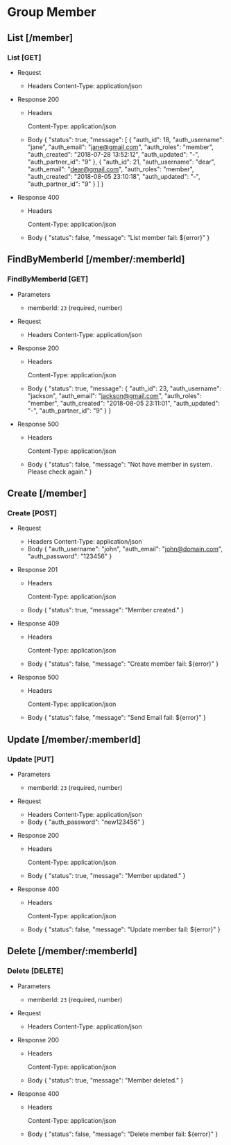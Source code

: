 # Group Member

## List [/member]

### List [GET]

+ Request
    + Headers
        Content-Type: application/json


+ Response 200
    + Headers

        Content-Type: application/json


    + Body
        {
            "status": true,
            "message": [
                {
                    "auth_id": 18,
                    "auth_username": "jane",
                    "auth_email": "jane@gmail.com",
                    "auth_roles": "member",
                    "auth_created": "2018-07-28 13:52:12",
                    "auth_updated": "-",
                    "auth_partner_id": "9"
                },
                {
                    "auth_id": 21,
                    "auth_username": "dear",
                    "auth_email": "dear@gmail.com",
                    "auth_roles": "member",
                    "auth_created": "2018-08-05 23:10:18",
                    "auth_updated": "-",
                    "auth_partner_id": "9"
                }
            ]
        }

+ Response 400

    + Headers

        Content-Type: application/json

    + Body
        {
            "status": false,
            "message": "List member fail: ${error}"
        }

## FindByMemberId [/member/:memberId]

### FindByMemberId [GET]

+ Parameters

    + memberId: `23` (required, number)

+ Request
    + Headers
        Content-Type: application/json


+ Response 200
    + Headers

        Content-Type: application/json


    + Body
         {
            "status": true,
            "message": {
                "auth_id": 23,
                "auth_username": "jackson",
                "auth_email": "jackson@gmail.com",
                "auth_roles": "member",
                "auth_created": "2018-08-05 23:11:01",
                "auth_updated": "-",
                "auth_partner_id": "9"
            }
        }

+ Response 500

    + Headers

        Content-Type: application/json

    + Body
        {
            "status": false,
            "message": "Not have member in system. Please check again."
        }



## Create [/member]

### Create [POST]

+ Request
    + Headers
        Content-Type: application/json
    + Body
        {
            "auth_username": "john",
            "auth_email": "john@domain.com",
            "auth_password": "123456"
        }

+ Response 201
    + Headers

        Content-Type: application/json


    + Body
         {
            "status": true,
            "message": "Member created."
        }

+ Response 409

    + Headers

        Content-Type: application/json

    + Body
        {
            "status": false,
            "message": "Create member fail: ${error}"
        }

+ Response 500

    + Headers

        Content-Type: application/json

    + Body
        {
            "status": false,
            "message": "Send Email fail: ${error}"
        }

## Update [/member/:memberId]

### Update [PUT]

+ Parameters

    + memberId: `23` (required, number)

+ Request
    + Headers
        Content-Type: application/json
    + Body
        {
            "auth_password": "new123456"
        }


+ Response 200
    + Headers

        Content-Type: application/json


    + Body
         {
            "status": true,
            "message": "Member updated."
        }

+ Response 400

    + Headers

        Content-Type: application/json

    + Body
        {
            "status": false,
            "message": "Update member fail: ${error}"
        }

## Delete [/member/:memberId]

### Delete [DELETE]

+ Parameters

    + memberId: `23` (required, number)

+ Request
    + Headers
        Content-Type: application/json


+ Response 200
    + Headers

        Content-Type: application/json


    + Body
         {
            "status": true,
            "message": "Member deleted."
        }

+ Response 400

    + Headers

        Content-Type: application/json

    + Body
        {
            "status": false,
            "message": "Delete member fail: ${error}"
        }


